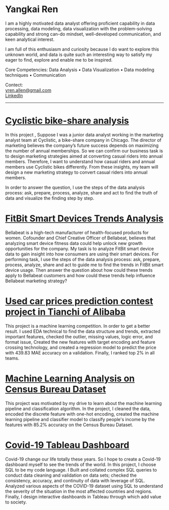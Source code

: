 # Yangkai Ren 
      
I am a highly motivated data analyst offering proficient capability in data processing, data modeling, data visualization with the problem-solving capability and strong can-do mindset, well-developed communication, and keen analytical interest. 

I am full of this enthusiasm and curiosity because I do want to explore this unknown world, and data is quite such an interesting way to satisfy my eager to find, explore and enable me to be inspired.

Core Competencies:
Data Analysis • Data Visualization • Data modeling techniques • Communication

Contect:    
yren.allen@gmail.com    
[LinkedIn](https://www.linkedin.com/in/yangkai-ren-441b64145/)    
    
________________________________________________________________________________________________________________________________________________________________
# [Cyclistic bike-share analysis](https://github.com/YangkaiRen/Bike_Share_Analysis/blob/main/Bike-Share01.ipynb)
In this project , Suppose I was a junior data analyst working in the marketing analyst team at Cyclistic, a bike-share company in Chicago. The director
of marketing believes the company’s future success depends on maximizing the number of annual memberships.  So we can confirm our business task is to design marketing strategies aimed at converting casual riders into annual members.  Therefore, I want to understand how casual riders and annual members use Cyclistic bikes differently. From these insights, my team will design a new marketing strategy to convert casual riders into annual members.

In order to answer the question, I use the steps of the data analysis process: ask, prepare, process, analyze, share and act to find the truth of data and visualize the finding step by step.

# [FitBit Smart Devices Trends Analysis](https://github.com/YangkaiRen/Fitbit_Smart_Devices_Trends_Analysis/blob/master/BitFit_Case_Study.ipynb)
Bellabeat is a high-tech manufacturer of health-focused products for women. Cofounder and Chief Creative Officer of Bellabeat, believes that analyzing smart
device fitness data could help unlock new growth opportunities for the company. My task is to analyze FitBit smart device data to gain insight into how consumers are using their smart devices. For performing task, I use the steps of the data analysis process: ask, prepare, process, analyze, share and act to guide me to find the trends in FitBit smart device usage. Then answer the question about how could these trends apply to Bellabeat customers and how could these trends help influence Bellabeat marketing strategy?



# [Used car prices prediction contest project in Tianchi of Alibaba](https://github.com/YangkaiRen/used_car_DA)

This project is a machine learning competition. In order to get a better result. I used EDA technical to find the data structure and trends, extracted important features, checked the outlier, missing values, logic error, and format issue, Created the new features with target encoding and feature crossing technology, and created a regression model to predict the price with 439.83 MAE accuracy on a validation. Finally, I ranked top 2% in all teams.
      

# [Machine Learning Analysis on Census Bureau Dataset](https://github.com/YangkaiRen/Census-Bureau)

This project was motivated by my drive to learn about the machine learning pipeline and classification algorithm. In the project, I cleaned the data, encoded the discrete feature with one-hot encoding, created the machine learning pipeline and classifier model to classify people's income by the features with 85.2% accuracy on the Census Bureau Dataset. 
       

# [Covid-19 Tableau Dashboard](https://public.tableau.com/app/profile/allen.ren/viz/covid-19dashboard_16403069544190/Dashboard3)
Covid-19 change our life totally these years. So I hope to create a Covid-19 dashboard myself to see the trends of the world. In this project, I choose SQL to be my code language. I Built and collated complex SQL queries to conduct data cleaning and validation on data sets; checked the consistency, accuracy, and continuity of data with leverage of SQL. Analyzed various aspects of the COVID-19 dataset using SQL to understand the severity of the situation in the most affected countries and regions. Finally, I design interactive dashboards in Tableau through which add value to society.

